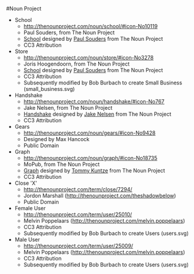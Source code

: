 #Noun Project

* School
  - http://thenounproject.com/noun/school/#icon-No10119
  - Paul Souders, from The Noun Project
  - <a href="http://thenounproject.com/noun/school/#icon-No10119" target="_blank">School</a> designed by <a href="http://thenounproject.com/axoplasm" target="_blank">Paul Souders</a> from The Noun Project
  - CC3 Attribution
* Store
  - http://thenounproject.com/noun/store/#icon-No3278
  - Joris Hoogendoorn, from The Noun Project
  - <a href="http://thenounproject.com/noun/school/#icon-No10119" target="_blank">School</a> designed by <a href="http://thenounproject.com/axoplasm" target="_blank">Paul Souders</a> from The Noun Project 
  - CC3 Attribution
  - Subsequently modified by Bob Burbach to create Small Business (small_business.svg)
* Handshake
  - http://thenounproject.com/noun/handshake/#icon-No767
  - Jake Nelsen, from The Noun Project
  - <a href="http://thenounproject.com/noun/handshake/#icon-No767" target="_blank">Handshake</a> designed by <a href="http://thenounproject.com/Jake_Nelsen" target="_blank">Jake Nelsen</a> from The Noun Project
  - CC3 Attribution
* Gears
  - http://thenounproject.com/noun/gears/#icon-No9428
  - Designed by Max Hancock
  - Public Domain
* Graph
  - http://thenounproject.com/noun/graph/#icon-No18735
  - MoPub, from The Noun Project
  - <a href="http://thenounproject.com/noun/graph/#icon-No18735" target="_blank">Graph</a> designed by <a href="http://thenounproject.com/MoPub" target="_blank">Tommy Kuntze</a> from The Noun Project
  - CC3 Attribution
* Close 'X'
  - http://thenounproject.com/term/close/7294/
  - Jordon Marshall (http://thenounproject.com/theshadowbelow)
  - Public Domain
* Female User
  - http://thenounproject.com/term/user/25010/
  - Melvin Poppelaars (http://thenounproject.com/melvin.poppelaars)
  - CC3 Attribution
  - Subsequently modified by Bob Burbach to create Users (users.svg)
* Male User
  - http://thenounproject.com/term/user/25009/
  - Melvin Poppelaars (http://thenounproject.com/melvin.poppelaars)
  - CC3 Attribution
  - Subsequently modified by Bob Burbach to create Users (users.svg)
